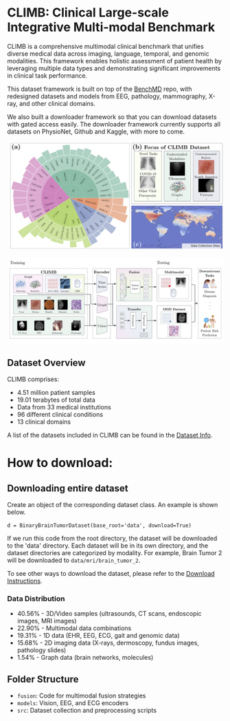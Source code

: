 # CLIMB: Clinical Large-scale Integrative Multi-modal Benchmark

CLIMB is a comprehensive multimodal clinical benchmark that unifies diverse medical data across imaging, language, temporal, and genomic modalities. This framework enables holistic assessment of patient health by leveraging multiple data types and demonstrating significant improvements in clinical task performance.

This dataset framework is built on top of the [BenchMD](https://github.com/rajpurkarlab/BenchMD) repo, with redesigned datasets and models from EEG, pathology, mammography, X-ray, and other clinical domains. 

We also built a downloader framework so that you can download datasets with gated access easily. The downloader framework currently supports all datasets on PhysioNet, Github and Kaggle, with more to come.

![Sunburst Distribution](imgs/intro_figs.png)

![Pipeline](imgs/CLIMB_Data_Pipeline.jpg)

## Dataset Overview

CLIMB comprises:
- 4.51 million patient samples
- 19.01 terabytes of total data
- Data from 33 medical institutions
- 96 different clinical conditions
- 13 clinical domains

A list of the datasets included in CLIMB can be found in the [Dataset Info](Dataset_Info.md). 

# How to download:
## Downloading entire dataset
Create an object of the corresponding dataset class. An example is shown below.
```
d = BinaryBrainTumorDataset(base_root='data', download=True)
```
If we run this code from the root directory, the dataset will be downloaded to the 'data' directory.
Each dataset will be in its own directory, and the dataset directories are categorized by modality.
For example, Brain Tumor 2 will be downloaded to `data/mri/brain_tumor_2`.

To see other ways to download the dataset, please refer to the [Download Instructions](DOWNLOADER.md).

### Data Distribution

- 40.56% - 3D/Video samples (ultrasounds, CT scans, endoscopic images, MRI images)
- 22.90% - Multimodal data combinations
- 19.31% - 1D data (EHR, EEG, ECG, gait and genomic data)
- 15.68% - 2D imaging data (X-rays, dermoscopy, fundus images, pathology slides)
- 1.54% - Graph data (brain networks, molecules)

## Folder Structure

- `fusion`: Code for multimodal fusion strategies
- `models`: Vision, EEG, and ECG encoders
- `src`: Dataset collection and preprocessing scripts
